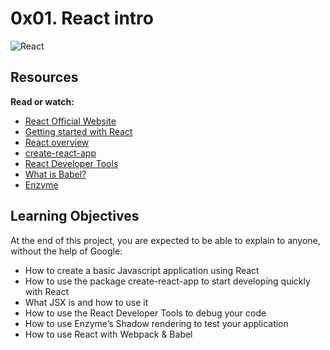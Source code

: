 # 0x01. React intro

![React](https://s3.amazonaws.com/alx-intranet.hbtn.io/uploads/medias/2019/12/79df527164ac54981039.jpg?X-Amz-Algorithm=AWS4-HMAC-SHA256&X-Amz-Credential=AKIARDDGGGOUSBVO6H7D%2F20220712%2Fus-east-1%2Fs3%2Faws4_request&X-Amz-Date=20220712T190947Z&X-Amz-Expires=86400&X-Amz-SignedHeaders=host&X-Amz-Signature=b318e988ce4117d113790b8cba85b64ad6cf66057ba17719ac57cb483fc61564)

## Resources

**Read or watch:**

* [React Official Website](https://reactjs.org/)
* [Getting started with React](https://www.taniarascia.com/getting-started-with-react/)
* [React overview](https://reactjs.org/docs/getting-started.html)
* [create-react-app](https://reactjs.org/docs/getting-started.html)
* [React Developer Tools](https://chrome.google.com/webstore/detail/react-developer-tools/fmkadmapgofadopljbjfkapdkoienihi)
* [What is Babel?](https://babeljs.io/docs/en/)
* [Enzyme](https://enzymejs.github.io/enzyme/docs/api/shallow.html)

## Learning Objectives
At the end of this project, you are expected to be able to explain to anyone, without the help of Google:

* How to create a basic Javascript application using React
* How to use the package create-react-app to start developing quickly with React
* What JSX is and how to use it
* How to use the React Developer Tools to debug your code
* How to use Enzyme’s Shadow rendering to test your application
* How to use React with Webpack & Babel
